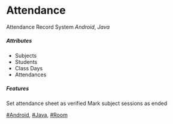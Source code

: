 # Attendance 
Attendance Record System
*Android*, *Java*

##### Attributes
 - Subjects	
 - Students 	
 - Class Days 	
 - Attendances

##### Features
Set attendance sheet as verified
Mark subject sessions as ended

[#Android](https://www.android.com/), [#Java](https://www.java.com/en/), [#Room](https://developer.android.com/topic/libraries/architecture/room)

